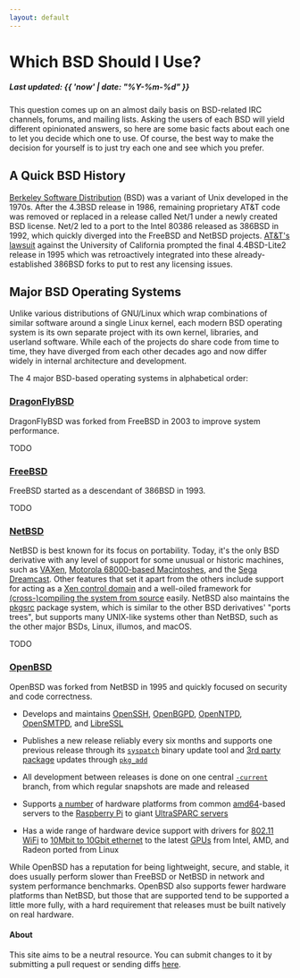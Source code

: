 ```yaml
---
layout: default
---
```


# Which BSD Should I Use?
##### Last updated: {{ 'now' | date: "%Y-%m-%d" }}

This question comes up on an almost daily basis on BSD-related IRC channels,
forums, and mailing lists.
Asking the users of each BSD will yield different opinionated answers, so here
are some basic facts about each one to let you decide which one to use.
Of course, the best way to make the decision for yourself is to just try each
one and see which you prefer.

## A Quick BSD History

[Berkeley Software
Distribution](https://en.wikipedia.org/wiki/Berkeley_Software_Distribution)
(BSD) was a variant of Unix developed in the 1970s.
After the 4.3BSD release in 1986, remaining proprietary AT&T code was removed
or replaced in a release called Net/1 under a newly created BSD license.
Net/2 led to a port to the Intel 80386 released as 386BSD in 1992, which
quickly diverged into the FreeBSD and NetBSD projects.
[AT&T's lawsuit](https://en.wikipedia.org/wiki/UNIX_System_Laboratories,_Inc._v._Berkeley_Software_Design,_Inc.)
against the University of California prompted the final 4.4BSD-Lite2 release in
1995 which was retroactively integrated into these already-established 386BSD
forks to put to rest any licensing issues.

## Major BSD Operating Systems

Unlike various distributions of GNU/Linux which wrap combinations of similar
software around a single Linux kernel, each modern BSD operating system is its
own separate project with its own kernel, libraries, and userland software.
While each of the projects do share code from time to time, they have diverged
from each other decades ago and now differ widely in internal architecture and
development.

The 4 major BSD-based operating systems in alphabetical order:

### [DragonFlyBSD](https://www.dragonflybsd.org/)

DragonFlyBSD was forked from FreeBSD in 2003 to improve system performance.

TODO

### [FreeBSD](https://www.freebsd.org/)

FreeBSD started as a descendant of 386BSD in 1993.

TODO

### [NetBSD](https://www.netbsd.org/)

NetBSD is best known for its focus on portability.
Today, it's the only BSD derivative with any level of support for some unusual
or historic machines, such as
[VAXen](https://wiki.netbsd.org/ports/vax/),
[Motorola 68000-based Macintoshes](https://wiki.netbsd.org/ports/mac68k),
and the
[Sega Dreamcast](https://wiki.netbsd.org/ports/dreamcast/).
Other features that set it apart from the others include support for acting as a
[Xen control domain](https://wiki.netbsd.org/ports/xen/)
and a well-oiled framework for
[(cross-)compiling the system from
source](https://www.netbsd.org/docs/guide/en/chap-build.html)
easily.
NetBSD also maintains the
[pkgsrc](https://pkgsrc.org/)
package system, which is similar to the other BSD derivatives' "ports trees",
but supports many UNIX-like systems other than NetBSD, such as the other major
BSDs, Linux, illumos, and macOS.

TODO

### [OpenBSD](https://www.openbsd.org/)

OpenBSD was forked from NetBSD in 1995 and quickly focused on security and code
correctness.

- Develops and maintains
[OpenSSH](https://www.openssh.com/),
[OpenBGPD](https://www.openbgpd.org/),
[OpenNTPD](http://www.openntpd.org/),
[OpenSMTPD](http://www.opensmtpd.org/),
and [LibreSSL](http://www.libressl.org/)

- Publishes a new release reliably every six months and supports one previous
release through its
[`syspatch`](https://man.openbsd.org/syspatch)
binary update tool and
[3rd party package](https://www.openbsd.org/faq/faq15.html)
updates through
[`pkg_add`](https://man.openbsd.org/pkg_add)

- All development between releases is done on one central
[`-current`](https://www.openbsd.org/faq/faq5.html#Flavors)
branch, from which regular snapshots are made and released

- Supports
[a number](https://www.openbsd.org/plat.html)
of hardware platforms from common
[amd64](https://www.openbsd.org/amd64.html)-based
servers to the
[Raspberry Pi](https://www.openbsd.org/arm64.html)
to giant
[UltraSPARC servers](https://www.openbsd.org/sparc64.html)

- Has a wide range of hardware device support with drivers for
[802.11 WiFi](https://man.openbsd.org/?query=wireless&apropos=1&sec=0&arch=default&manpath=OpenBSD-current)
to
[10Mbit to 10Gbit ethernet](https://man.openbsd.org/?query=ethernet&apropos=1&sec=0&arch=default&manpath=OpenBSD-current)
to the latest
[GPUs](https://man.openbsd.org/inteldrm)
from Intel, AMD, and Radeon ported from Linux

While OpenBSD has a reputation for being lightweight, secure, and stable, it
does usually perform slower than FreeBSD or NetBSD in network and system
performance benchmarks.
OpenBSD also supports fewer hardware platforms than NetBSD, but those that are
supported tend to be supported a little more fully, with a hard requirement that
releases must be built natively on real hardware.

#### About

This site aims to be a neutral resource.
You can submit changes to it by submitting a pull request or sending diffs
[here](https://github.com/jcs/whichbsd).
